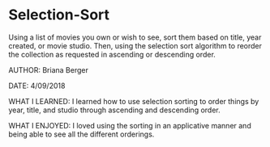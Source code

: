 # Selection-Sort
Using a list of movies you own or wish to see, sort them based on title, year created, or movie studio. Then, using the selection sort algorithm to reorder the collection as requested in ascending or descending order.

AUTHOR: Briana Berger

DATE: 4/09/2018

WHAT I LEARNED: I learned how to use selection sorting to order things by year, title, and studio through ascending and descending order.

WHAT I ENJOYED: I loved using the sorting in an applicative manner and being able to see all the different orderings. 
